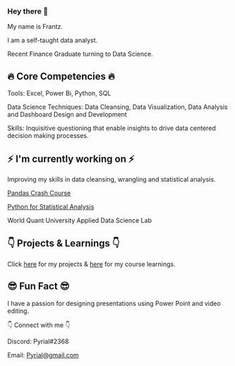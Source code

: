 ### Hey there 👋

My name is Frantz. 

I am a self-taught data analyst. 

Recent Finance Graduate turning to Data Science.




## :fire: Core Competencies :fire:

Tools: Excel, Power Bi, Python, SQL

Data Science Techniques: Data Cleansing, Data Visualization, Data Analysis and Dashboard Design and Development

Skills: Inquisitive questioning that enable insights to drive data centered decision making processes.

## :zap: I'm currently working on :zap:

Improving my skills in data cleansing, wrangling and statistical analysis.

[Pandas Crash Course](https://github.com/Zynith/Pandas-Crash-Course)

[Python for Statistical Analysis](https://github.com/Zynith/Python-Statistical-Analysis)

World Quant University Applied Data Science Lab

## :point_down: Projects & Learnings :point_down:

Click [here](https://github.com/Zynith/DataSciencePortfolio) for my projects & [here](https://github.com/Zynith/Data-Science-Learnings) for my course learnings. 

## :sunglasses: Fun Fact :sunglasses:

I have a passion for designing presentations using Power Point and video editing.

:point_down: Connect with me :point_down:
 
 Discord: Pyrial#2368
 
 Email: Pyrial@gmail.com



<!--
**Zynith/Zynith** is a ✨ _special_ ✨ repository because its `README.md` (this file) appears on your GitHub profile.

Here are some ideas to get you started:

- 🔭 I’m currently working on ...
- 🌱 I’m currently learning ...
- 👯 I’m looking to collaborate on ...
- 🤔 I’m looking for help with ...
- 💬 Ask me about ...
- 📫 How to reach me: ...
- 😄 Pronouns: ...
- ⚡ Fun fact: ...
-->
